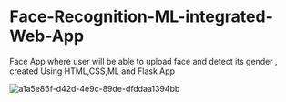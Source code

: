 # Face-Recognition-ML-integrated-Web-App
Face App where user will be able to upload face and detect its gender , created Using HTML,CSS,ML and Flask App


![a1a5e86f-d42d-4e9c-89de-dfddaa1394bb](https://user-images.githubusercontent.com/46654095/121161627-cf9a0c00-c86a-11eb-854c-4e31ca6b990a.jpg)
